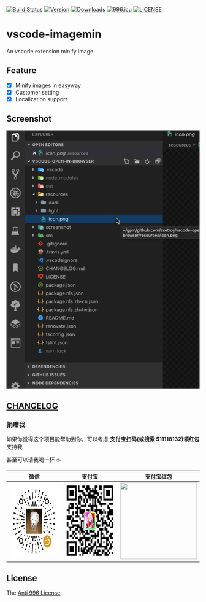 [![Build Status](https://travis-ci.com/axetroy/vscode-imagemin.svg?branch=master)](https://travis-ci.com/axetroy/vscode-imagemin)
[![Version](https://vsmarketplacebadge.apphb.com/version/axetroy.vscode-imagemin.svg)](https://marketplace.visualstudio.com/items?itemName=axetroy.vscode-imagemin)
[![Downloads](https://vsmarketplacebadge.apphb.com/downloads/axetroy.vscode-imagemin.svg)](https://marketplace.visualstudio.com/items?itemName=axetroy.vscode-imagemin)
[![996.icu](https://img.shields.io/badge/link-996.icu-red.svg)](https://996.icu)
[![LICENSE](https://img.shields.io/badge/license-Anti%20996-blue.svg)](https://github.com/996icu/996.ICU/blob/master/LICENSE)

# vscode-imagemin

An vscode extension minify image.

## Feature

- [x] Minify images in easyway
- [x] Customer setting
- [x] Localization support

## Screenshot

![1](https://github.com/axetroy/vscode-imagemin/raw/master/screenshot/1.gif)

## [CHANGELOG](https://github.com/axetroy/vscode-imagemin/blob/master/CHANGELOG.md)

### 捐赠我

如果你觉得这个项目能帮助到你，可以考虑 **支付宝扫码(或搜索 511118132)领红包** 支持我

甚至可以请我喝一杯 ☕️

| 微信                                                                                                     | 支付宝                                                                                                   | 支付宝红包                                                                                                   |
| -------------------------------------------------------------------------------------------------------- | -------------------------------------------------------------------------------------------------------- | ------------------------------------------------------------------------------------------------------------ |
| <img src="https://github.com/axetroy/blog/raw/master/public/donate/wechat.png" width="200" height="200"> | <img src="https://github.com/axetroy/blog/raw/master/public/donate/alipay.png" width="200" height="200"> | <img src="https://github.com/axetroy/blog/raw/master/public/donate/alipay-red.png" width="200" height="200"> |

## License

The [Anti 996 License](https://github.com/axetroy/vscode-imagemin/blob/master/LICENSE)
